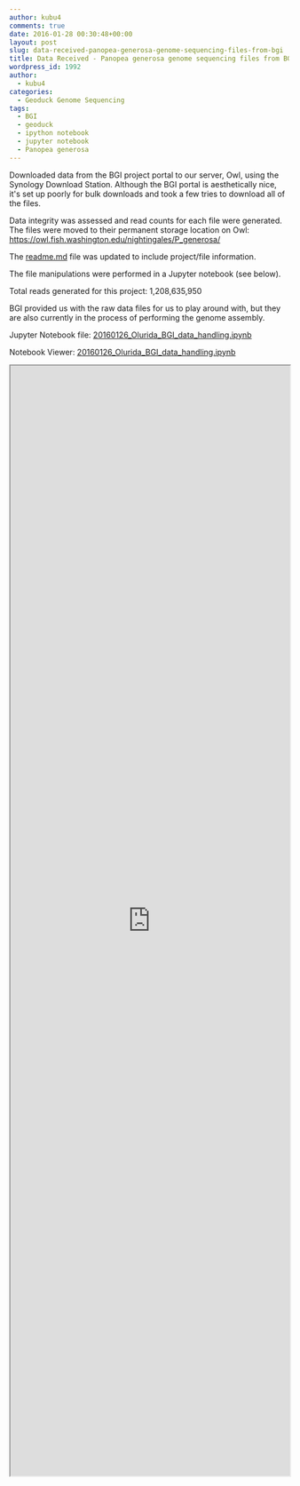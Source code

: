 ```yaml
---
author: kubu4
comments: true
date: 2016-01-28 00:30:48+00:00
layout: post
slug: data-received-panopea-generosa-genome-sequencing-files-from-bgi
title: Data Received - Panopea generosa genome sequencing files from BGI
wordpress_id: 1992
author:
  - kubu4
categories:
  - Geoduck Genome Sequencing
tags:
  - BGI
  - geoduck
  - ipython notebook
  - jupyter notebook
  - Panopea generosa
---
```


Downloaded data from the BGI project portal to our server, Owl, using the Synology Download Station. Although the BGI portal is aesthetically nice, it's set up poorly for bulk downloads and took a few tries to download all of the files.

Data integrity was assessed and read counts for each file were generated. The files were moved to their permanent storage location on Owl: https://owl.fish.washington.edu/nightingales/P_generosa/

The [readme.md](https://owl.fish.washington.edu/nightingales/P_generosa/readme.md) file was updated to include project/file information.

The file manipulations were performed in a Jupyter notebook (see below).



Total reads generated for this project: 1,208,635,950

BGI provided us with the raw data files for us to play around with, but they are also currently in the process of performing the genome assembly.



Jupyter Notebook file: [20160126_Olurida_BGI_data_handling.ipynb](https://eagle.fish.washington.edu/Arabidopsis/iPythonNotebooks/20160126_Pgenerosa_BGI_data_handling.ipynb)

Notebook Viewer: [20160126_Olurida_BGI_data_handling.ipynb](https://nbviewer.jupyter.org/url/eagle.fish.washington.edu/Arabidopsis/iPythonNotebooks/20160126_Pgenerosa_BGI_data_handling.ipynb)

<iframe src="https://nbviewer.jupyter.org/url/eagle.fish.washington.edu/Arabidopsis/iPythonNotebooks/20160126_Pgenerosa_BGI_data_handling.ipynb" width="100%" height="2000" scrolling="yes"></iframe>
